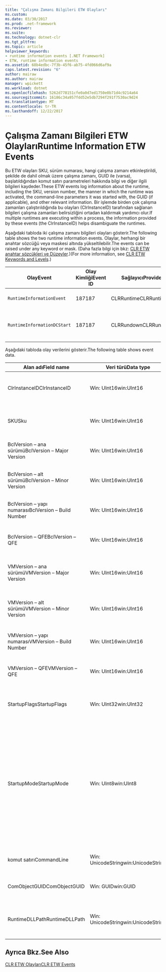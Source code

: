 ```yaml
---
title: "Çalışma Zamanı Bilgileri ETW Olayları"
ms.custom: 
ms.date: 03/30/2017
ms.prod: .net-framework
ms.reviewer: 
ms.suite: 
ms.technology: dotnet-clr
ms.tgt_pltfrm: 
ms.topic: article
helpviewer_keywords:
- runtime information events [.NET Framework]
- ETW, runtime information events
ms.assetid: 68b4edbc-7f3b-45f6-ab75-4fd066d6af9a
caps.latest.revision: "6"
author: mairaw
ms.author: mairaw
manager: wpickett
ms.workload: dotnet
ms.openlocfilehash: 5262d778151cfe0a0d7ed1750e0b71d4c9214a64
ms.sourcegitcommit: 16186c34a957fdd52e5db7294f291f7530ac9d24
ms.translationtype: MT
ms.contentlocale: tr-TR
ms.lasthandoff: 12/22/2017
---
```

# <a name="runtime-information-etw-events"></a><span data-ttu-id="8b39e-102">Çalışma Zamanı Bilgileri ETW Olayları</span><span class="sxs-lookup"><span data-stu-id="8b39e-102">Runtime Information ETW Events</span></span>
<span data-ttu-id="8b39e-103">Bu ETW olayları SKU, sürüm numarası, hangi çalışma zamanı etkinleştirildi, şekilde de dahil olmak üzere çalışma zamanı, GUID ile (varsa), başlatıldığından komut satırı parametreleri hakkında bilgi ve diğer ilgili bilgileri kaydeder.</span><span class="sxs-lookup"><span data-stu-id="8b39e-103">These ETW events log information about the runtime, including the SKU, version number, the manner in which the runtime was activated, the command-line parameters it was started with, the GUID (if applicable), and other relevant information.</span></span> <span data-ttu-id="8b39e-104">Bir işlemde birden çok çalışma zamanları çalıştırıldığında bu olayları (ClrInstanceID) tarafından sağlanan bilgileri çalışma zamanları belirsizliğini ortadan kaldırmak yardımcı olur.</span><span class="sxs-lookup"><span data-stu-id="8b39e-104">If multiple runtimes are executing within a process, the information provided by these events (the ClrInstanceID) helps disambiguate the runtimes.</span></span>  
  
 <span data-ttu-id="8b39e-105">Aşağıdaki tabloda iki çalışma zamanı bilgileri olayları gösterir.</span><span class="sxs-lookup"><span data-stu-id="8b39e-105">The following table shows the two runtime information events.</span></span> <span data-ttu-id="8b39e-106">Olaylar, herhangi bir anahtar sözcüğü veya maskesi altında yükseltilebilir.</span><span class="sxs-lookup"><span data-stu-id="8b39e-106">The events can be raised under any keyword or mask.</span></span> <span data-ttu-id="8b39e-107">(Daha fazla bilgi için bkz: [CLR ETW anahtar sözcükleri ve Düzeyler](../../../docs/framework/performance/clr-etw-keywords-and-levels.md).)</span><span class="sxs-lookup"><span data-stu-id="8b39e-107">(For more information, see [CLR ETW Keywords and Levels](../../../docs/framework/performance/clr-etw-keywords-and-levels.md).)</span></span>  
  
|<span data-ttu-id="8b39e-108">Olay</span><span class="sxs-lookup"><span data-stu-id="8b39e-108">Event</span></span>|<span data-ttu-id="8b39e-109">Olay Kimliği</span><span class="sxs-lookup"><span data-stu-id="8b39e-109">Event ID</span></span>|<span data-ttu-id="8b39e-110">Sağlayıcı</span><span class="sxs-lookup"><span data-stu-id="8b39e-110">Provider</span></span>|<span data-ttu-id="8b39e-111">Açıklama</span><span class="sxs-lookup"><span data-stu-id="8b39e-111">Description</span></span>|  
|-----------|--------------|--------------|-----------------|  
|`RuntimeInformationEvent`|<span data-ttu-id="8b39e-112">187</span><span class="sxs-lookup"><span data-stu-id="8b39e-112">187</span></span>|<span data-ttu-id="8b39e-113">CLRRuntime</span><span class="sxs-lookup"><span data-stu-id="8b39e-113">CLRRuntime</span></span>|<span data-ttu-id="8b39e-114">Bir çalışma zamanı yüklendi tetiklenir.</span><span class="sxs-lookup"><span data-stu-id="8b39e-114">Raised when a runtime is loaded.</span></span>|  
|`RuntimeInformationDCStart`|<span data-ttu-id="8b39e-115">187</span><span class="sxs-lookup"><span data-stu-id="8b39e-115">187</span></span>|<span data-ttu-id="8b39e-116">CLRRundown</span><span class="sxs-lookup"><span data-stu-id="8b39e-116">CLRRundown</span></span>|<span data-ttu-id="8b39e-117">Yüklenen çalışma zamanları numaralandırır.</span><span class="sxs-lookup"><span data-stu-id="8b39e-117">Enumerates the runtimes that are loaded.</span></span>|  
  
 <span data-ttu-id="8b39e-118">Aşağıdaki tabloda olay verilerini gösterir.</span><span class="sxs-lookup"><span data-stu-id="8b39e-118">The following table shows event data.</span></span>  
  
|<span data-ttu-id="8b39e-119">Alan adı</span><span class="sxs-lookup"><span data-stu-id="8b39e-119">Field name</span></span>|<span data-ttu-id="8b39e-120">Veri türü</span><span class="sxs-lookup"><span data-stu-id="8b39e-120">Data type</span></span>|<span data-ttu-id="8b39e-121">Açıklama</span><span class="sxs-lookup"><span data-stu-id="8b39e-121">Description</span></span>|  
|----------------|---------------|-----------------|  
|<span data-ttu-id="8b39e-122">ClrInstanceID</span><span class="sxs-lookup"><span data-stu-id="8b39e-122">ClrInstanceID</span></span>|<span data-ttu-id="8b39e-123">Win: UInt16</span><span class="sxs-lookup"><span data-stu-id="8b39e-123">win:UInt16</span></span>|<span data-ttu-id="8b39e-124">CLR veya CoreCLR örneği için benzersiz kimlik.</span><span class="sxs-lookup"><span data-stu-id="8b39e-124">Unique ID for the instance of CLR or CoreCLR.</span></span>|  
|<span data-ttu-id="8b39e-125">SKU</span><span class="sxs-lookup"><span data-stu-id="8b39e-125">Sku</span></span>|<span data-ttu-id="8b39e-126">Win: UInt16</span><span class="sxs-lookup"><span data-stu-id="8b39e-126">win:UInt16</span></span>|<span data-ttu-id="8b39e-127">1 – Masaüstü CLR.</span><span class="sxs-lookup"><span data-stu-id="8b39e-127">1 – Desktop CLR.</span></span><br /><br /> <span data-ttu-id="8b39e-128">2 – CoreCLR.</span><span class="sxs-lookup"><span data-stu-id="8b39e-128">2 – CoreCLR.</span></span>|  
|<span data-ttu-id="8b39e-129">BclVersion – ana sürümü</span><span class="sxs-lookup"><span data-stu-id="8b39e-129">BclVersion – Major Version</span></span>|<span data-ttu-id="8b39e-130">Win: UInt16</span><span class="sxs-lookup"><span data-stu-id="8b39e-130">win:UInt16</span></span>|<span data-ttu-id="8b39e-131">Mscorlib.dll ana sürümü.</span><span class="sxs-lookup"><span data-stu-id="8b39e-131">Major version of mscorlib.dll.</span></span>|  
|<span data-ttu-id="8b39e-132">BclVersion – alt sürümü</span><span class="sxs-lookup"><span data-stu-id="8b39e-132">BclVersion – Minor Version</span></span>|<span data-ttu-id="8b39e-133">Win: UInt16</span><span class="sxs-lookup"><span data-stu-id="8b39e-133">win:UInt16</span></span>|<span data-ttu-id="8b39e-134">Mscorlib.dll ikincil sürüm numarası.</span><span class="sxs-lookup"><span data-stu-id="8b39e-134">Minor version number of mscorlib.dll.</span></span>|  
|<span data-ttu-id="8b39e-135">BclVersion – yapı numarası</span><span class="sxs-lookup"><span data-stu-id="8b39e-135">BclVersion – Build Number</span></span>|<span data-ttu-id="8b39e-136">Win: UInt16</span><span class="sxs-lookup"><span data-stu-id="8b39e-136">win:UInt16</span></span>|<span data-ttu-id="8b39e-137">Mscorlib.dll sayısı oluşturun.</span><span class="sxs-lookup"><span data-stu-id="8b39e-137">Build number of mscorlib.dll.</span></span>|  
|<span data-ttu-id="8b39e-138">BclVersion – QFE</span><span class="sxs-lookup"><span data-stu-id="8b39e-138">BclVersion – QFE</span></span>|<span data-ttu-id="8b39e-139">Win: UInt16</span><span class="sxs-lookup"><span data-stu-id="8b39e-139">win:UInt16</span></span>|<span data-ttu-id="8b39e-140">Mscorlib.dll düzeltme sürüm numarası.</span><span class="sxs-lookup"><span data-stu-id="8b39e-140">Hotfix version number of mscorlib.dll.</span></span>|  
|<span data-ttu-id="8b39e-141">VMVersion – ana sürümü</span><span class="sxs-lookup"><span data-stu-id="8b39e-141">VMVersion – Major Version</span></span>|<span data-ttu-id="8b39e-142">Win: UInt16</span><span class="sxs-lookup"><span data-stu-id="8b39e-142">win:UInt16</span></span>|<span data-ttu-id="8b39e-143">Clr.dll veya SKU bağlı olarak coreclr.dll sürümü.</span><span class="sxs-lookup"><span data-stu-id="8b39e-143">Version of clr.dll or coreclr.dll, depending on SKU.</span></span>|  
|<span data-ttu-id="8b39e-144">VMVersion – alt sürümü</span><span class="sxs-lookup"><span data-stu-id="8b39e-144">VMVersion – Minor Version</span></span>|<span data-ttu-id="8b39e-145">Win: UInt16</span><span class="sxs-lookup"><span data-stu-id="8b39e-145">win:UInt16</span></span>|<span data-ttu-id="8b39e-146">Clr.dll veya coreclr.dll SKU bağlı olarak küçük sürümü.</span><span class="sxs-lookup"><span data-stu-id="8b39e-146">Minor version of clr.dll or coreclr.dll, depending on SKU.</span></span>|  
|<span data-ttu-id="8b39e-147">VMVersion – yapı numarası</span><span class="sxs-lookup"><span data-stu-id="8b39e-147">VMVersion – Build Number</span></span>|<span data-ttu-id="8b39e-148">Win: UInt16</span><span class="sxs-lookup"><span data-stu-id="8b39e-148">win:UInt16</span></span>|<span data-ttu-id="8b39e-149">Yapı numarası clr.dll veya coreclr.dll.</span><span class="sxs-lookup"><span data-stu-id="8b39e-149">Build number of clr.dll or coreclr.dll.</span></span>|  
|<span data-ttu-id="8b39e-150">VMVersion – QFE</span><span class="sxs-lookup"><span data-stu-id="8b39e-150">VMVersion – QFE</span></span>|<span data-ttu-id="8b39e-151">Win: UInt16</span><span class="sxs-lookup"><span data-stu-id="8b39e-151">win:UInt16</span></span>|<span data-ttu-id="8b39e-152">Clr.dll veya coreclr.dll düzeltme sürüm numarası.</span><span class="sxs-lookup"><span data-stu-id="8b39e-152">Hotfix version number of clr.dll or coreclr.dll.</span></span>|  
|<span data-ttu-id="8b39e-153">StartupFlags</span><span class="sxs-lookup"><span data-stu-id="8b39e-153">StartupFlags</span></span>|<span data-ttu-id="8b39e-154">Win: UInt32</span><span class="sxs-lookup"><span data-stu-id="8b39e-154">win:UInt32</span></span>|<span data-ttu-id="8b39e-155">Başlangıç bayraklar mscoree.h tanımlanmış.</span><span class="sxs-lookup"><span data-stu-id="8b39e-155">Startup flags defined in mscoree.h.</span></span>|  
|<span data-ttu-id="8b39e-156">StartupMode</span><span class="sxs-lookup"><span data-stu-id="8b39e-156">StartupMode</span></span>|<span data-ttu-id="8b39e-157">Win: UInt8</span><span class="sxs-lookup"><span data-stu-id="8b39e-157">win:UInt8</span></span>|<span data-ttu-id="8b39e-158">0x01 - yönetilen çalıştırılabilir.</span><span class="sxs-lookup"><span data-stu-id="8b39e-158">0x01 - Managed executable.</span></span><br /><br /> <span data-ttu-id="8b39e-159">0x02 - barındırılan CLR.</span><span class="sxs-lookup"><span data-stu-id="8b39e-159">0x02 - Hosted CLR.</span></span><br /><br /> <span data-ttu-id="8b39e-160">0x04 - C++ birlikte çalışma yönetilen.</span><span class="sxs-lookup"><span data-stu-id="8b39e-160">0x04 - C++ managed interop.</span></span><br /><br /> <span data-ttu-id="8b39e-161">0x08 - COM etkinleştirildi.</span><span class="sxs-lookup"><span data-stu-id="8b39e-161">0x08 - COM-activated.</span></span><br /><br /> <span data-ttu-id="8b39e-162">0x10 - diğer.</span><span class="sxs-lookup"><span data-stu-id="8b39e-162">0x10 - Other.</span></span>|  
|<span data-ttu-id="8b39e-163">komut satırı</span><span class="sxs-lookup"><span data-stu-id="8b39e-163">CommandLine</span></span>|<span data-ttu-id="8b39e-164">Win: UnicodeString</span><span class="sxs-lookup"><span data-stu-id="8b39e-164">win:UnicodeString</span></span>|<span data-ttu-id="8b39e-165">Null olmayan eksikse StartupMode 0x01 =.</span><span class="sxs-lookup"><span data-stu-id="8b39e-165">Non-null only if StartupMode=0x01.</span></span>|  
|<span data-ttu-id="8b39e-166">ComObjectGUID</span><span class="sxs-lookup"><span data-stu-id="8b39e-166">ComObjectGUID</span></span>|<span data-ttu-id="8b39e-167">Win: GUID</span><span class="sxs-lookup"><span data-stu-id="8b39e-167">win:GUID</span></span>|<span data-ttu-id="8b39e-168">Null olmayan eksikse StartupMode 0x08 =.</span><span class="sxs-lookup"><span data-stu-id="8b39e-168">Non-null only if StartupMode=0x08.</span></span>|  
|<span data-ttu-id="8b39e-169">RuntimeDLLPath</span><span class="sxs-lookup"><span data-stu-id="8b39e-169">RuntimeDLLPath</span></span>|<span data-ttu-id="8b39e-170">Win: UnicodeString</span><span class="sxs-lookup"><span data-stu-id="8b39e-170">win:UnicodeString</span></span>|<span data-ttu-id="8b39e-171">İşlemine yüklendi CLR .dll dosyasının yolu.</span><span class="sxs-lookup"><span data-stu-id="8b39e-171">Path to the CLR .dll file that was loaded into the process.</span></span>|  
  
## <a name="see-also"></a><span data-ttu-id="8b39e-172">Ayrıca Bkz.</span><span class="sxs-lookup"><span data-stu-id="8b39e-172">See Also</span></span>  
 [<span data-ttu-id="8b39e-173">CLR ETW Olayları</span><span class="sxs-lookup"><span data-stu-id="8b39e-173">CLR ETW Events</span></span>](../../../docs/framework/performance/clr-etw-events.md)
